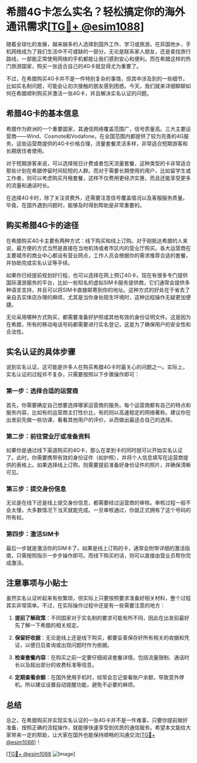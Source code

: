 # 希腊4G卡怎么实名？轻松搞定你的海外通讯需求[[TG💪+ @esim1088](https://t.me/s/esim1088)]

随着全球化的发展，越来越多的人选择到国外工作、学习或旅游。在异国他乡，手机网络成为了我们生活中不可或缺的一部分。无论是联系家人朋友，还是查找旅行路线，一部能正常使用网络的手机都能让我们感到安心和便利。而在希腊这样的热门旅游国家，购买一张适合自己的4G卡就显得尤为重要了。

不过，在希腊购买4G卡并不是一件特别复杂的事情，但其中涉及到的一些细节，比如实名制问题，可能会让初次接触的朋友感到困惑。今天，我们就来详细聊聊如何在希腊顺利购买并激活一张4G卡，并且解决实名认证的问题。

## 希腊4G卡的基本信息

希腊作为欧洲的一个重要国家，其通信网络覆盖范围广，信号质量高。三大主要运营商——Wind、Cosmote和Vodafone，在全国范围内都提供了较为完善的4G服务。这些运营商提供的4G卡价格合理，流量套餐灵活多样，非常适合短期游客和长期居住者使用。

对于短期游客来说，可以选择按日计费或者包天流量套餐，这种类型的卡非常适合那些计划在希腊停留时间较短的人群。而对于需要长期使用的用户，比如留学生或工作者，则可以考虑购买月租套餐，这样不仅费用更经济实惠，而且还能享受更多的流量和通话时长。

在选择4G卡时，除了关注资费外，还需要注意信号覆盖情况以及客服服务质量。毕竟，在国外遇到问题时，能够及时得到帮助是非常重要的。

## 购买希腊4G卡的途径

在希腊购买4G卡主要有两种方式：线下购买和线上订购。对于刚抵达希腊的人来说，最方便的方式当然是直接在当地机场或者市区内的营业厅购买。各大运营商在主要城市的商业中心都设有营业网点，工作人员会根据你的需求推荐合适的套餐，并协助完成实名认证等手续。

如果你已经提前规划好行程，也可以选择在网上预订4G卡。现在有很多专门提供国际漫游服务的平台，比如一些知名的虚拟SIM卡服务提供商，它们通常会提供多种语言支持，并且可以将SIM卡直接邮寄到你的地址。这种方式的好处在于省去了亲自去实体店办理的麻烦，尤其是当你身处陌生环境时，这种远程操作无疑更加便捷。

无论采用哪种方式购买，都需要准备好护照或其他有效的身份证明文件。这是因为在希腊，所有的移动电话号码都需要进行实名登记，这是为了确保用户的安全性和合法性。

## 实名认证的具体步骤

说到实名认证，这可能是许多人在购买希腊4G卡时最关心的问题之一。实际上，实名认证的过程并不复杂，只需要按照以下步骤操作即可：

### 第一步：选择合适的运营商
首先，你需要确定自己想要选择哪家运营商的服务。每个运营商都有自己的特点和服务内容，比如有的运营商主打性价比，有的则以高速稳定的网络著称。建议你在出发前先做一些功课，看看其他用户的评价，从而做出最适合自己的选择。

### 第二步：前往营业厅或准备资料
如果你是通过线下渠道购买的4G卡，那么在拿到卡的同时就可以开始实名认证了。此时，你需要携带有效的身份证件（如护照），并将个人信息填写在运营商提供的表格上。如果选择线上订购，则需要提前准备好身份证件的照片，并确保清晰可见。

### 第三步：提交身份信息
无论是在线下还是线上提交身份信息，都需要经过运营商的审核。审核过程一般不会太慢，大多数情况下当天就能完成。一旦审核通过，你就正式拥有了这个号码的所有权。

### 第四步：激活SIM卡
最后一步就是激活你的SIM卡了。如果是线上订购的卡，通常会附带详细的激活指南，只需按照指示一步步操作即可。而线下购买的话，则可以直接由营业员帮你完成激活。

## 注意事项与小贴士

虽然实名认证听起来有些繁琐，但实际上只要按照要求准备好相关材料，整个过程其实非常简单。不过，在实际操作过程中还是有一些需要注意的地方：

1. **提前了解政策**：不同国家对于实名制的要求可能有所不同，因此在出发前最好先了解一下希腊的相关规定。
   
2. **保留好收据**：无论是线上还是线下购买，都要妥善保存好所有相关的收据和凭证，以便日后查询或出现问题时作为依据。

3. **检查套餐内容**：在购买之前一定要仔细阅读套餐详情，包括流量限制、通话时长以及超出部分的收费标准等信息。

4. **定期查看余额**：在国外使用手机时，经常会忘记查看账户余额，导致意外停机。所以建议设置自动提醒功能，避免不必要的麻烦。

## 总结

总之，在希腊购买并实现实名认证的一张4G卡并不是一件难事，只要你提前做好准备，按照正确的流程操作，就能够快速享受到优质的通信服务。希望本文能给大家带来一定的帮助，让大家在国外也能保持顺畅的沟通交流[[TG💪+ @esim1088](https://t.me/s/esim1088)]！

[[TG💪+ @esim1088](https://t.me/s/esim1088) ![Image](https://i.postimg.cc/4NQfJmqS/Snipaste-2025-05-13-00-14-12.png)]